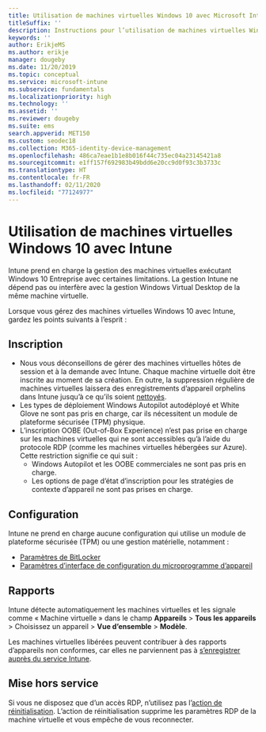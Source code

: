 ```yaml
---
title: Utilisation de machines virtuelles Windows 10 avec Microsoft Intune
titleSuffix: ''
description: Instructions pour l’utilisation de machines virtuelles Windows 10 avec Microsoft Intune
keywords: ''
author: ErikjeMS
ms.author: erikje
manager: dougeby
ms.date: 11/20/2019
ms.topic: conceptual
ms.service: microsoft-intune
ms.subservice: fundamentals
ms.localizationpriority: high
ms.technology: ''
ms.assetid: ''
ms.reviewer: dougeby
ms.suite: ems
search.appverid: MET150
ms.custom: seodec18
ms.collection: M365-identity-device-management
ms.openlocfilehash: 486ca7eae1b1e8b016f44c735ec04a23145421a8
ms.sourcegitcommit: e1ff157f692983b49bdd6e20cc9d0f93c3b3733c
ms.translationtype: HT
ms.contentlocale: fr-FR
ms.lasthandoff: 02/11/2020
ms.locfileid: "77124977"
---
```

# <a name="using-windows-10-virtual-machines-with-intune"></a>Utilisation de machines virtuelles Windows 10 avec Intune

Intune prend en charge la gestion des machines virtuelles exécutant Windows 10 Entreprise avec certaines limitations. La gestion Intune ne dépend pas ou interfère avec la gestion Windows Virtual Desktop de la même machine virtuelle.

Lorsque vous gérez des machines virtuelles Windows 10 avec Intune, gardez les points suivants à l’esprit :

## <a name="enrollment"></a>Inscription
- Nous vous déconseillons de gérer des machines virtuelles hôtes de session et à la demande avec Intune. Chaque machine virtuelle doit être inscrite au moment de sa création. En outre, la suppression régulière de machines virtuelles laissera des enregistrements d’appareil orphelins dans Intune jusqu’à ce qu’ils soient [nettoyés](../remote-actions/devices-wipe.md#automatically-delete-devices-with-cleanup-rules). 
- Les types de déploiement Windows Autopilot autodéployé et White Glove ne sont pas pris en charge, car ils nécessitent un module de plateforme sécurisée (TPM) physique. 
- L’inscription OOBE (Out-of-Box Experience) n’est pas prise en charge sur les machines virtuelles qui ne sont accessibles qu’à l’aide du protocole RDP (comme les machines virtuelles hébergées sur Azure). Cette restriction signifie ce qui suit :
    - Windows Autopilot et les OOBE commerciales ne sont pas pris en charge.
    - Les options de page d’état d’inscription pour les stratégies de contexte d’appareil ne sont pas prises en charge.

## <a name="configuration"></a>Configuration
Intune ne prend en charge aucune configuration qui utilise un module de plateforme sécurisée (TPM) ou une gestion matérielle, notamment :
- [Paramètres de BitLocker](../configuration/device-profiles.md#endpoint-protection)
- [Paramètres d’interface de configuration du microprogramme d’appareil](../configuration/device-profiles.md#device-firmware-configuration-interface)

## <a name="reporting"></a>Rapports
Intune détecte automatiquement les machines virtuelles et les signale comme « Machine virtuelle » dans le champ **Appareils** > **Tous les appareils** > Choisissez un appareil > **Vue d’ensemble** > **Modèle**. 

Les machines virtuelles libérées peuvent contribuer à des rapports d’appareils non conformes, car elles ne parviennent pas à [s’enregistrer auprès du service Intune](../configuration/device-profile-troubleshoot.md#how-long-does-it-take-for-devices-to-get-a-policy-profile-or-app-after-they-are-assigned).

## <a name="retirement"></a>Mise hors service
Si vous ne disposez que d’un accès RDP, n’utilisez pas l’[action de réinitialisation](../remote-actions/devices-wipe.md#wipe). L’action de réinitialisation supprime les paramètres RDP de la machine virtuelle et vous empêche de vous reconnecter.


